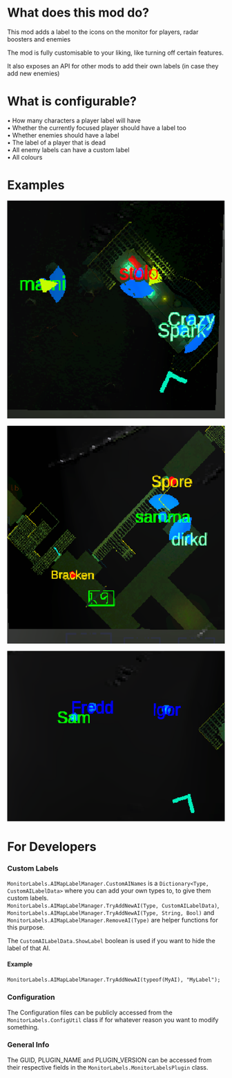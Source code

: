# What does this mod do?
  
This mod adds a label to the icons on the monitor for players, radar boosters and enemies

The mod is fully customisable to your liking, like turning off certain features.

It also exposes an API for other mods to add their own labels (in case they add new enemies)

# What is configurable?
  
• How many characters a player label will have  
• Whether the currently focused player should have a label too  
• Whether enemies should have a label  
• The label of a player that is dead  
• All enemy labels can have a custom label  
• All colours  

# Examples
[![Player labels example](/Examples/ManyPlayer.png)](https://github.com/Danny-vD/Mods-LethalCompany-MonitorLabels)

[![Enemy labels example](/Examples/EnemyLabels.png)](https://github.com/Danny-vD/Mods-LethalCompany-MonitorLabels)

[![Radar booster labels example](/Examples/RadarBoosterLabels.png)](https://github.com/Danny-vD/Mods-LethalCompany-MonitorLabels)

# For Developers
### Custom Labels
`MonitorLabels.AIMapLabelManager.CustomAINames` is a `Dictionary<Type, CustomAILabelData>` where you can add your own types to, to give them custom labels.  
`MonitorLabels.AIMapLabelManager.TryAddNewAI(Type, CustomAILabelData)`, `MonitorLabels.AIMapLabelManager.TryAddNewAI(Type, String, Bool)` and `MonitorLabels.AIMapLabelManager.RemoveAI(Type)` are helper functions for this purpose.  

The `CustomAILabelData.ShowLabel` boolean is used if you want to hide the label of that AI.

#### Example
`MonitorLabels.AIMapLabelManager.TryAddNewAI(typeof(MyAI), "MyLabel");`

### Configuration
The Configuration files can be publicly accessed from the `MonitorLabels.ConfigUtil` class if for whatever reason you want to modify something.  

### General Info
The GUID, PLUGIN_NAME and PLUGIN_VERSION can be accessed from their respective fields in the `MonitorLabels.MonitorLabelsPlugin` class.
